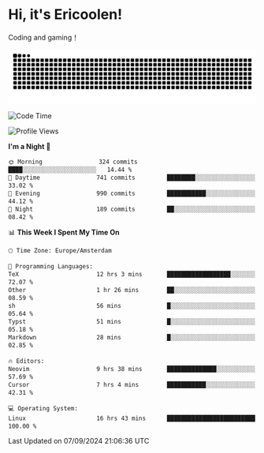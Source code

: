 # Hi, it's Ericoolen!
Coding and gaming！

<picture>
  <source media="(prefers-color-scheme: dark)" srcset="https://raw.githubusercontent.com/Eric-Song-Nop/Eric-Song-Nop/output/github-contribution-grid-snake-dark.svg">
  <source media="(prefers-color-scheme: light)" srcset="https://raw.githubusercontent.com/Eric-Song-Nop/Eric-Song-Nop/output/github-contribution-grid-snake.svg">
  <img alt="github contribution grid snake animation" src="https://raw.githubusercontent.com/Eric-Song-Nop/Eric-Song-Nop/output/github-contribution-grid-snake.svg">
</picture>

<!--START_SECTION:waka-->
![Code Time](http://img.shields.io/badge/Code%20Time-1%2C478%20hrs%2039%20mins-blue)

![Profile Views](http://img.shields.io/badge/Profile%20Views-11-blue)

**I'm a Night 🦉** 

```text
🌞 Morning                324 commits         ████░░░░░░░░░░░░░░░░░░░░░   14.44 % 
🌆 Daytime                741 commits         ████████░░░░░░░░░░░░░░░░░   33.02 % 
🌃 Evening                990 commits         ███████████░░░░░░░░░░░░░░   44.12 % 
🌙 Night                  189 commits         ██░░░░░░░░░░░░░░░░░░░░░░░   08.42 % 
```


📊 **This Week I Spent My Time On** 

```text
🕑︎ Time Zone: Europe/Amsterdam

💬 Programming Languages: 
TeX                      12 hrs 3 mins       ██████████████████░░░░░░░   72.07 % 
Other                    1 hr 26 mins        ██░░░░░░░░░░░░░░░░░░░░░░░   08.59 % 
sh                       56 mins             █░░░░░░░░░░░░░░░░░░░░░░░░   05.64 % 
Typst                    51 mins             █░░░░░░░░░░░░░░░░░░░░░░░░   05.18 % 
Markdown                 28 mins             █░░░░░░░░░░░░░░░░░░░░░░░░   02.85 % 

🔥 Editors: 
Neovim                   9 hrs 38 mins       ██████████████░░░░░░░░░░░   57.69 % 
Cursor                   7 hrs 4 mins        ███████████░░░░░░░░░░░░░░   42.31 % 

💻 Operating System: 
Linux                    16 hrs 43 mins      █████████████████████████   100.00 % 
```


 Last Updated on 07/09/2024 21:06:36 UTC
<!--END_SECTION:waka-->
